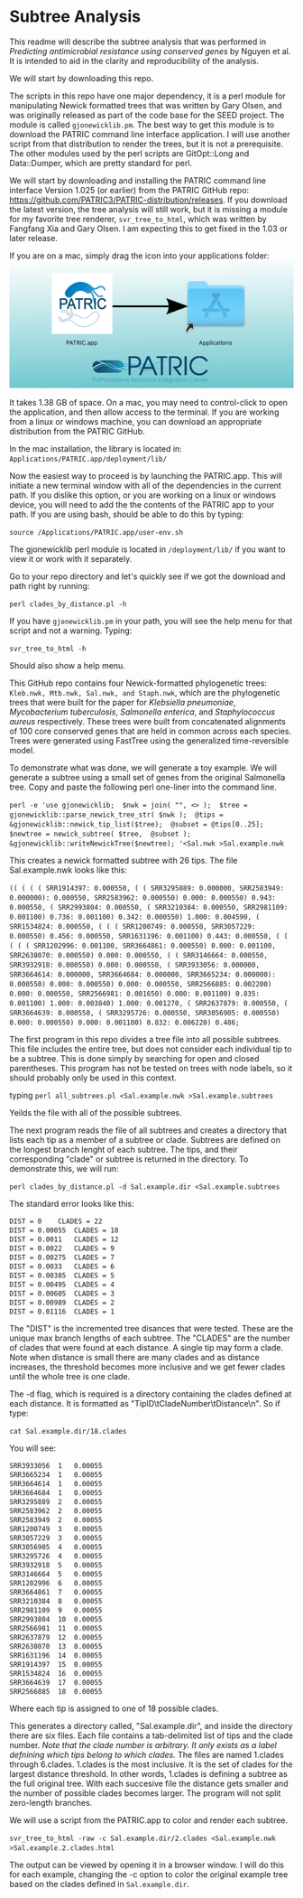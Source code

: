 # Subtree Analysis
This readme will describe the subtree analysis that was performed in *Predicting antimicrobial resistance using conserved genes* by Nguyen et al.  It is intended to aid in the clarity and reproducibility of the analysis. 

We will start by downloading this repo. 

The scripts in this repo have one major dependency, it is a perl module for manipulating Newick formatted trees that was written by Gary Olsen, and was originally released as part of the code base for the SEED project. The module is called ```gjonewicklib.pm```.  The best way to get this module is to download the PATRIC command line interface application. I will use another script from that distribution to render the trees, but it is not a prerequisite. The other modules used by the perl scripts are GitOpt::Long and Data::Dumper, which are pretty standard for perl.

We will start by downloading and installing the PATRIC command line interface Version 1.025 (or earlier) from the PATRIC GitHub repo:  https://github.com/PATRIC3/PATRIC-distribution/releases.  If you download the latest version, the tree analysis will still work, but it is missing a module for my favorite tree renderer, ```svr_tree_to_html```, which was written by Fangfang Xia and Gary Olsen. I am expecting this to get fixed in the 1.03 or later release. 

If you are on a mac, simply drag the icon into your applications folder:
![PATRIC](https://github.com/jimdavis1/Subtree-Analysis/blob/0b00e64ae8ae3abd9766c47a26697f1258682ffe/patric.png)

It takes 1.38 GB of space.  On a mac, you may need to control-click to open the application, and then allow access to the terminal.  If you are working from a linux or windows machine, you can download an appropriate distribution from the PATRIC GitHub. 

In the mac installation, the library is located in:
```Applications/PATRIC.app/deployment/lib/```

Now the easiest way to proceed is by launching the PATRIC.app.  This will initiate a new terminal window with all of the dependencies in the current path.  If you dislike this option, or you are working on a linux or windows device, you will need to add the the contents of the PATRIC app to your path. If you are using bash, should be able to do this by typing:
  
```source /Applications/PATRIC.app/user-env.sh```

The gjonewicklib perl module is located in ```/deployment/lib/``` if you want to view it or work with it separately. 

Go to your repo directory and let's quickly see if we got the download and path right by running:
  
```perl clades_by_distance.pl -h```

If you have ```gjonewicklib.pm``` in your path, you will see the help menu for that script and not a warning.
Typing:
  
```svr_tree_to_html -h```
  
Should also show a help menu. 

This GitHub repo contains four Newick-formatted phylogenetic trees: ```Kleb.nwk, Mtb.nwk, Sal.nwk, and Staph.nwk```, which are the phylogenetic trees that were built for the paper for *Klebsiella pneumoniae*, *Mycobacterium tuberculosis*, *Salmonella enterica*, and *Staphylococcus aureus* respectively.  These trees were built from concatenated alignments of 100 core conserved genes that are held in common across each species.  Trees were generated using FastTree using the generalized time-reversible model.

To demonstrate what was done, we will generate a toy example.  We will generate a subtree using a small set of genes from the original Salmonella tree.  Copy and paste the following perl one-liner into the command line.  

```perl -e 'use gjonewicklib;  $nwk = join( "", <> );  $tree = gjonewicklib::parse_newick_tree_str( $nwk );  @tips = &gjonewicklib::newick_tip_list($tree);  @subset = @tips[0..25];  $newtree = newick_subtree( $tree,  @subset ); &gjonewicklib::writeNewickTree($newtree); '<Sal.nwk >Sal.example.nwk```

This creates a newick formatted subtree with 26 tips.  The file Sal.example.nwk looks like this:
  
```(( ( ( ( SRR1914397: 0.000550, ( ( SRR3295889: 0.000000, SRR2583949: 0.000000): 0.000550, SRR2583962: 0.000550) 0.000: 0.000550) 0.943: 0.000550, ( SRR2993804: 0.000550, ( SRR3210384: 0.000550, SRR2981109: 0.001100) 0.736: 0.001100) 0.342: 0.000550) 1.000: 0.004590, ( SRR1534824: 0.000550, ( ( ( SRR1200749: 0.000550, SRR3057229: 0.000550) 0.456: 0.000550, SRR1631196: 0.001100) 0.443: 0.000550, ( ( ( ( ( SRR1202996: 0.001100, SRR3664861: 0.000550) 0.000: 0.001100, SRR2638070: 0.000550) 0.000: 0.000550, ( ( SRR3146664: 0.000550, SRR3932918: 0.000550) 0.000: 0.000550, ( SRR3933056: 0.000000, SRR3664614: 0.000000, SRR3664684: 0.000000, SRR3665234: 0.000000): 0.000550) 0.000: 0.000550) 0.000: 0.000550, SRR2566885: 0.002200) 0.000: 0.000550, SRR2566981: 0.001650) 0.000: 0.001100) 0.835: 0.001100) 1.000: 0.003840) 1.000: 0.001270, ( SRR2637879: 0.000550, ( SRR3664639: 0.000550, ( SRR3295726: 0.000550, SRR3056905: 0.000550) 0.000: 0.000550) 0.000: 0.001100) 0.832: 0.006220) 0.486;```
  
The first program in this repo divides a tree file into all possible subtrees. This file includes the entire tree, but does not consider each individual tip to be a subtree.  This is done simply by searching for open and closed parentheses.  This program has not be tested on trees with node labels, so it should probably only be used in this context. 

typing 
```perl all_subtrees.pl <Sal.example.nwk >Sal.example.subtrees```

Yeilds the file with all of the possible subtrees.  
  
The next program reads the file of all subtrees and creates a directory that lists each tip as a member of a subtree or clade.  Subtrees are defined on the longest branch lenght of each subtree. The tips, and their corresponding  "clade" or subtree is returned in the directory.  To demonstrate this, we will run:
  
```perl clades_by_distance.pl -d Sal.example.dir <Sal.example.subtrees```

The standard error looks like this:
```
DIST = 0	CLADES = 22
DIST = 0.00055	CLADES = 18
DIST = 0.0011	CLADES = 12
DIST = 0.0022	CLADES = 9
DIST = 0.00275	CLADES = 7
DIST = 0.0033	CLADES = 6
DIST = 0.00385	CLADES = 5
DIST = 0.00495	CLADES = 4
DIST = 0.00605	CLADES = 3
DIST = 0.00989	CLADES = 2
DIST = 0.01116	CLADES = 1
```

The "DIST" is the incremented tree disances that were tested. These are the unique max branch lengths of each subtree. The "CLADES" are the number of clades that were found at each distance.  A single tip may form a clade.  Note when distance is small there are many clades and as distance increases, the threshold becomes more inclusive and we get fewer clades until the whole tree is one clade.    

The -d flag, which is required is a directory containing the clades defined at each distance.  It is formatted as "TipID\tCladeNumber\tDistance\n".  So if type:

```cat Sal.example.dir/18.clades```
  
You will see:
 
```
SRR3933056	1	0.00055
SRR3665234	1	0.00055
SRR3664614	1	0.00055
SRR3664684	1	0.00055
SRR3295889	2	0.00055
SRR2583962	2	0.00055
SRR2583949	2	0.00055
SRR1200749	3	0.00055
SRR3057229	3	0.00055
SRR3056905	4	0.00055
SRR3295726	4	0.00055
SRR3932918	5	0.00055
SRR3146664	5	0.00055
SRR1202996	6	0.00055
SRR3664861	7	0.00055
SRR3210384	8	0.00055
SRR2981109	9	0.00055
SRR2993804	10	0.00055
SRR2566981	11	0.00055
SRR2637879	12	0.00055
SRR2638070	13	0.00055
SRR1631196	14	0.00055
SRR1914397	15	0.00055
SRR1534824	16	0.00055
SRR3664639	17	0.00055
SRR2566885	18	0.00055
```

Where each tip is assigned to one of 18 possible clades. 



This generates a directory called, "Sal.example.dir", and inside the directory there are six files.  Each file contains a tab-delimited list of tips and the clade number.  *Note that the clade number is arbitrary.  It only exists as a label defnining which tips belong to which clades.*  The files are named 1.clades through 6.clades.  1.clades is the most inclusive.  It is the set of clades for the largest distance threshold.  In other words, 1.clades is defining a subtree as the full original tree.  With each succesive file the distance gets smaller and the number of possible clades becomes larger. The program will not split zero-length branches. 

We will use a script from the PATRIC.app to color and render each subtree.  
  
```svr_tree_to_html -raw -c Sal.example.dir/2.clades <Sal.example.nwk >Sal.example.2.clades.html```

The output can be viewed by opening it in a browser window. I will do this for each example, changing the -c option to color the original example tree based on the clades defined in ```Sal.example.dir```.




